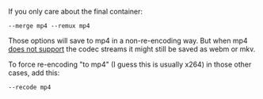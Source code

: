 If you only care about the final container:

    --merge mp4 --remux mp4

Those options will save to mp4 in a non-re-encoding way. But when mp4 [does not support](https://en.wikipedia.org/wiki/MP4_file_format#Data_streams) the codec streams it might still be saved as webm or mkv.

To force re-encoding "to mp4" (I guess this is usually x264) in those other cases, add this:

    --recode mp4
